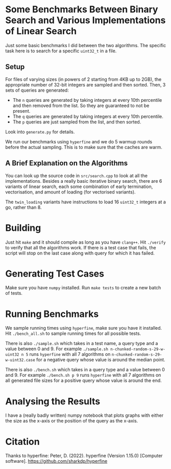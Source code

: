 # Some Benchmarks Between Binary Search and Various Implementations of Linear Search
Just some basic benchmarks I did between the two algorithms.
The specific task here is to search for a specific `uint32_t` in a file.

## Setup
For files of varying sizes (in powers of 2 starting from 4KB up to 2GB),
the appropriate number of 32-bit integers are sampled and then sorted.
Then, 3 sets of queries are generated:

* The `n` queries are generated by taking integers at every 10th percentile
and then removed from the list. So they are guaranteed to not be present.
* The `q` queries are generated by taking integers at every 10th percentile.
* The `p` queries are just sampled from the list, and then sorted.

Look into `generate.py` for details.

We run our benchmarks using `hyperfine` and we do 5 warmup rounds before the
actual sampling. This is to make sure that the caches are warm.

## A Brief Explanation on the Algorithms
You can look up the source code in `src/search.cpp` to look at all the implementations.
Besides a really basic iterative binary search, there are 6 variants of linear search, 
each some combination of early termination, vectorisation, and amount of loading (for 
vectorised variants).

The `twin_loading` variants have instructions to load 16 `uint32_t` integers 
at a go, rather than 8.

# Building
Just hit `make` and it should compile as long as you have `clang++`.
Hit `./verify` to verify that all the algorithms work.
If there is a test case that fails, the script will stop on the last case
along with query for which it has failed.

# Generating Test Cases
Make sure you have `numpy` installed. Run `make tests` to create a new batch of tests.

# Running Benchmarks
We sample running times using `hyperfine`, make sure you have it installed.
Hit `./bench_all.sh` to sample running times for all possible tests.

There is also `./sample.sh` which takes in a test name, a query type and a value between 0 and 9.
For example `./sample.sh n-chunked-random-s-29-w-uint32 n 5` runs `hyperfine` with all 7 algorithms
on `n-chunked-random-s-29-w-uint32.case` for a negative query whose value is around the median point.

There is also `./bench.sh` which takes in a query type and a value between 0 and 9.
For example `./bench.sh p 9` runs `hyperfine` with all 7 algorithms
on all generated file sizes for a positive query whose value is around the end.

# Analysing the Results
I have a (really badly written) numpy notebook that plots graphs with either the 
size as the x-axis or the position of the query as the x-axis. 

# Citation
Thanks to hyperfine:
Peter, D. (2022). hyperfine (Version 1.15.0) [Computer software]. https://github.com/sharkdp/hyperfine